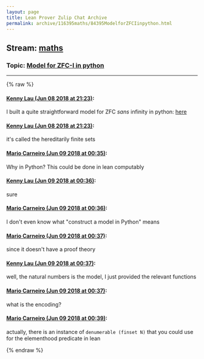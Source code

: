 ```yaml
---
layout: page
title: Lean Prover Zulip Chat Archive 
permalink: archive/116395maths/84395ModelforZFCIinpython.html
---
```


## Stream: [maths](index.html)
### Topic: [Model for ZFC-I in python](84395ModelforZFCIinpython.html)

---


{% raw %}
#### [ Kenny Lau (Jun 08 2018 at 21:23)](https://leanprover.zulipchat.com/#narrow/stream/116395-maths/topic/Model%20for%20ZFC-I%20in%20python/near/127788909):
I built a quite straightforward model for ZFC *sans* infinity in python: [here](https://tio.run/##dVNNb6MwED3Hv2KaartYYdOQrLorVA75A3tJb1UUucE0XsEYGdOmavvbs2OTAGHTC4w9H@/5zUz5ZncaF4fM6AKyGrdW67wCVZTaWDAyrbeSHU@6lEZYbQ7XYHcStjqVoDNvy1wWEm3lzgIqaVkqs/Y2QB6zkcIUEpixkZEVGRQUcDZ63alcApJ/pDLAmygm1Goq0jSgBO6uKW@SQEQmwu1tAnNXwtYGXSRj1/QrySIkYZXGjoO7J6RcFE@pgFUM4/fxZByOp3@1wsB5iRlk2gCCwo7uivPJ@HPsSou9ImGootxbiRWVF7myb6AqEAiiqqRxmGehpVBG4TNz/x58@BBDEN3frzh8eOOBn6XV6Ar5b5e1jI9NCE7qTzcbbTabsGW75OHsvFKpX6VxApyMMxH@r1fUORV8JEqOFjp@0UVZ1mF0jmTkc50L4xR5RG0lxEdNgtVVMuNr1gvocyCYglrQV3xQt8zF1jtZz@6rmX2pjHtI9lVn10OxtjuttnJIf/ltnvgHHN39hrxjDGfskV/CWvJPB1TRKOTSUmtbayjFysW9aPzxR9aFQKqBtFwUfVovFDTuIq/8Vr1gs0/NGtE@OeiNgzYCn2Xj9N6PxFV3SzJYmEIWTzQYO1UyMjs6@5AI7QeKuQS/40VJXXTTFJS5FJWEVON3SwI6WFCWsyaESB1aORpOdzwuaSdsgKFfO/8G6vlRbTpGHJKkEyvwpS5EnEZ6GOD3Jpg3QXftdRt@9CwWP@eL379afzefPuIG5hFcJc1bOWs4NyMQRLNZB0ey9e8fcR1eHDifdPgH)

#### [ Kenny Lau (Jun 08 2018 at 21:23)](https://leanprover.zulipchat.com/#narrow/stream/116395-maths/topic/Model%20for%20ZFC-I%20in%20python/near/127788914):
it's called the hereditarily finite sets

#### [ Mario Carneiro (Jun 09 2018 at 00:35)](https://leanprover.zulipchat.com/#narrow/stream/116395-maths/topic/Model%20for%20ZFC-I%20in%20python/near/127796997):
Why in Python? This could be done in lean computably

#### [ Kenny Lau (Jun 09 2018 at 00:36)](https://leanprover.zulipchat.com/#narrow/stream/116395-maths/topic/Model%20for%20ZFC-I%20in%20python/near/127797041):
sure

#### [ Mario Carneiro (Jun 09 2018 at 00:36)](https://leanprover.zulipchat.com/#narrow/stream/116395-maths/topic/Model%20for%20ZFC-I%20in%20python/near/127797046):
I don't even know what "construct a model in Python" means

#### [ Mario Carneiro (Jun 09 2018 at 00:37)](https://leanprover.zulipchat.com/#narrow/stream/116395-maths/topic/Model%20for%20ZFC-I%20in%20python/near/127797049):
since it doesn't have a proof theory

#### [ Kenny Lau (Jun 09 2018 at 00:37)](https://leanprover.zulipchat.com/#narrow/stream/116395-maths/topic/Model%20for%20ZFC-I%20in%20python/near/127797056):
well, the natural numbers is the model, I just provided the relevant functions

#### [ Mario Carneiro (Jun 09 2018 at 00:37)](https://leanprover.zulipchat.com/#narrow/stream/116395-maths/topic/Model%20for%20ZFC-I%20in%20python/near/127797064):
what is the encoding?

#### [ Mario Carneiro (Jun 09 2018 at 00:39)](https://leanprover.zulipchat.com/#narrow/stream/116395-maths/topic/Model%20for%20ZFC-I%20in%20python/near/127797124):
actually, there is an instance of `denumerable (finset N)` that you could use for the elementhood predicate in lean


{% endraw %}
